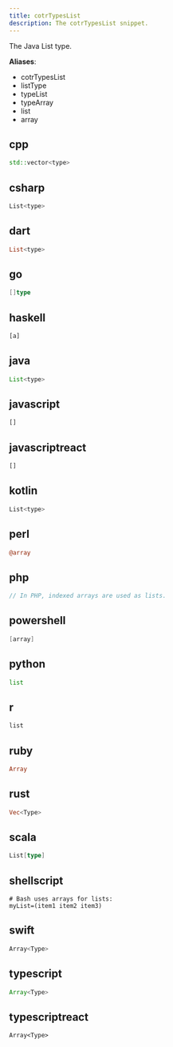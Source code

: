 ```yaml
---
title: cotrTypesList
description: The cotrTypesList snippet.
---
```


The Java List type.

**Aliases**:
- cotrTypesList
- listType
- typeList
- typeArray
- list
- array

## cpp
```cpp
std::vector<type>
```

## csharp
```csharp
List<type>
```

## dart
```dart
List<type>
```

## go
```go
[]type
```

## haskell
```haskell
[a]
```

## java
```java
List<type>
```

## javascript
```javascript
[]
```

## javascriptreact
```javascriptreact
[]
```

## kotlin
```kotlin
List<type>
```

## perl
```perl
@array
```

## php
```php
// In PHP, indexed arrays are used as lists.
```

## powershell
```powershell
[array]
```

## python
```python
list
```

## r
```r
list
```

## ruby
```ruby
Array
```

## rust
```rust
Vec<Type>
```

## scala
```scala
List[type]
```

## shellscript
```shellscript
# Bash uses arrays for lists:
myList=(item1 item2 item3)
```

## swift
```swift
Array<Type>
```

## typescript
```typescript
Array<Type>
```

## typescriptreact
```typescriptreact
Array<Type>
```

